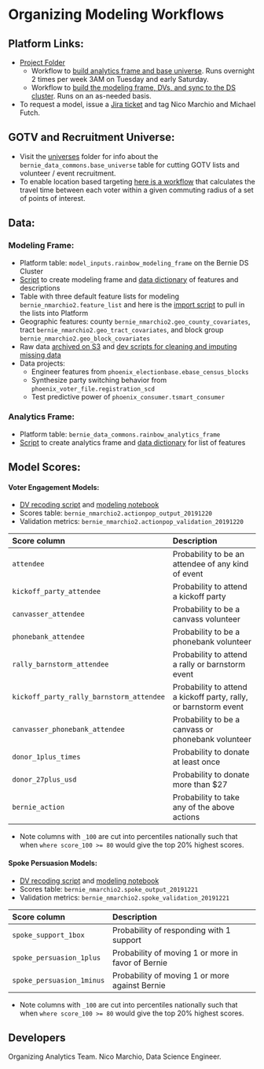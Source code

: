 # Organizing Modeling Workflows

## Platform Links:
* [Project Folder](https://platform.civisanalytics.com/spa/#/projects/132631)
  * Workflow to [build analytics frame and base universe](https://platform.civisanalytics.com/spa/#/workflows/10551). Runs overnight 2 times per week 3AM on Tuesday and early Saturday.
  * Workflow to [build the modeling frame, DVs, and sync to the DS cluster](https://platform.civisanalytics.com/spa/#/workflows/11935). Runs on an as-needed basis.
* To request a model, issue a [Jira ticket](https://berniesanders.atlassian.net/jira/software/projects/MOD/boards/12) and tag Nico Marchio and Michael Futch.

## GOTV and Recruitment Universe:
* Visit the [universes](https://github.com/Bernie-2020/bernie-targeting/tree/master/universes) folder for info about the `bernie_data_commons.base_universe` table for cutting GOTV lists and volunteer / event recruitment.
* To enable location based targeting [here is a workflow](https://github.com/Bernie-2020/bernie-targeting/blob/master/analytics/travel-time-targeting_v2.ipynb) that calculates the travel time between each voter within a given commuting radius of a set of points of interest. 

## Data:
### Modeling Frame:
* Platform table: `model_inputs.rainbow_modeling_frame` on the Bernie DS Cluster
* [Script](https://github.com/Bernie-2020/bernie-targeting/blob/master/modeling-frame/rainbow-modeling-frame.sql) to create modeling frame and [data dictionary](https://docs.google.com/spreadsheets/d/1O1a4SdNBuPFMRT97__IeD1624OFDFafCSGQAuclDrFU/edit#gid=176972138) of features and descriptions
* Table with three default feature lists for modeling `bernie_nmarchio2.feature_list` and here is the [import script](https://platform.civisanalytics.com/spa/#/imports/53801807) to pull in the lists into Platform
* Geographic features: county `bernie_nmarchio2.geo_county_covariates`, tract `bernie_nmarchio2.geo_tract_covariates`, and block group `bernie_nmarchio2.geo_block_covariates` 
* Raw data [archived on S3](https://github.com/Bernie-2020/bernie-targeting/blob/master/s3-files/modeling-frame-source-data.R) and [dev scripts for cleaning and imputing missing data](https://github.com/Bernie-2020/bernie-targeting/tree/master/modeling-frame/dev)
* Data projects: 
  * Engineer features from `phoenix_electionbase.ebase_census_blocks` 
  * Synthesize party switching behavior from `phoenix_voter_file.registration_scd`
  * Test predictive power of `phoenix_consumer.tsmart_consumer`

### Analytics Frame:
* Platform table: `bernie_data_commons.rainbow_analytics_frame`
* [Script](https://github.com/Bernie-2020/bernie-targeting/blob/master/modeling-frame/rainbow-analytics-frame.sql) to create analytics frame and [data dictionary](https://docs.google.com/spreadsheets/d/1O1a4SdNBuPFMRT97__IeD1624OFDFafCSGQAuclDrFU/edit#gid=176972138) for list of features

## Model Scores:

#### Voter Engagement Models:
* [DV recoding script](https://github.com/Bernie-2020/bernie-targeting/blob/master/pipeline-etl/dv-recode/volunteer-dv-recode-v2.sql) and [modeling notebook](https://github.com/Bernie-2020/bernie-targeting/blob/master/modeling/volunteer-modeling-workflow-20191219.ipynb)
* Scores table: `bernie_nmarchio2.actionpop_output_20191220` 
* Validation metrics: `bernie_nmarchio2.actionpop_validation_20191220`

| Score column | Description | 
| :--- | :--- | 
| `attendee` | Probability to be an attendee of any kind of event |
| `kickoff_party_attendee` | Probability to attend a kickoff party |
| `canvasser_attendee` | Probability to be a canvass volunteer |
| `phonebank_attendee` | Probability to be a phonebank volunteer |
| `rally_barnstorm_attendee` | Probability to attend a rally or barnstorm event |
| `kickoff_party_rally_barnstorm_attendee` | Probability to attend a kickoff party, rally, or barnstorm event |
| `canvasser_phonebank_attendee` | Probability to be a canvass or phonebank volunteer |
| `donor_1plus_times` | Probability to donate at least once |
| `donor_27plus_usd` | Probability to donate more than $27 |
| `bernie_action` | Probability to take any of the above actions |
* Note columns with `_100` are cut into percentiles nationally such that when `where score_100 >= 80` would give the top 20% highest scores.

#### Spoke Persuasion Models:
* [DV recoding script](https://github.com/Bernie-2020/bernie-targeting/blob/master/pipeline-etl/dv-recode/spoke-dv-recode.sql) and [modeling notebook](https://github.com/Bernie-2020/bernie-targeting/blob/master/modeling/spoke-modeling-workflow-20191221.ipynb)
* Scores table: `bernie_nmarchio2.spoke_output_20191221` 
* Validation metrics: `bernie_nmarchio2.spoke_validation_20191221`

| Score column | Description |
| :--- | :--- |
| `spoke_support_1box` | Probability of responding with 1 support |
| `spoke_persuasion_1plus` | Probability of moving 1 or more in favor of Bernie |
| `spoke_persuasion_1minus` | Probability of moving 1 or more against Bernie |
* Note columns with `_100` are cut into percentiles nationally such that when `where score_100 >= 80` would give the top 20% highest scores.

## Developers
Organizing Analytics Team. Nico Marchio, Data Science Engineer.

